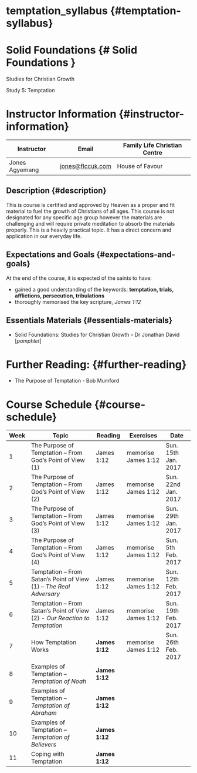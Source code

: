 # temptation_syllabus {#temptation-syllabus}

# Solid Foundations {# Solid Foundations }

Studies for Christian Growth

Study 5: Temptation

# Instructor Information {#instructor-information}

| Instructor | Email | Family Life Christian Centre |
| -| - | - |
| Jones Agyemang | jones@flccuk.com | House of Favour |

## Description {#description}

This is course is certified and approved by Heaven as a proper and fit material to fuel the growth of Christians of all ages. This course is not designated for any specific age group however the materials are challenging and will require private meditation to absorb the materials properly. This is a heavily practical topic. It has a direct concern and application in our everyday life.

## Expectations and Goals {#expectations-and-goals}
At the end of the course, it is expected of the saints to have:

*   gained a good understanding of the keywords: **temptation, trials, afflictions, persecution, tribulations**
*   thoroughly memorised the key scripture, _James 1:12_

## Essentials Materials {#essentials-materials}

- Solid Foundations: Studies for Christian Growth – Dr Jonathan David [_pamphlet_]

# Further Reading: {#further-reading}
- The Purpose of Temptation - Bob Mumford

# Course Schedule {#course-schedule}

| Week | Topic | Reading | Exercises | Date |
| ---  | ---   | ---     | ---       | - |
| 1 | The Purpose of Temptation – From God’s Point of View (1) | James 1:12 | memorise James 1:12| Sun. 15th Jan. 2017 |
| 2 | The Purpose of Temptation – From God’s Point of View (2) | James 1:12 | memorise James 1:12| Sun. 22nd Jan. 2017 |
| 3 | The Purpose of Temptation – From God’s Point of View (3) | James 1:12 | memorise James 1:12| Sun. 29th Jan. 2017 |
| 4 | The Purpose of Temptation – From God’s Point of View (4) | James 1:12 | memorise James 1:12| Sun.  5th Feb. 2017 |
| 5 | Temptation – From Satan’s Point of View (1) – _The Real Adversary_ | James 1:12 | memorise James 1:12| Sun. 12th Feb. 2017 |
| 6 | Temptation – From Satan’s Point of View (2) - _Our Reaction to Temptation_ | James 1:12 | memorise James 1:12| Sun. 19th Feb. 2017 |
| 7 | How Temptation Works | **James 1:12** | memorise James 1:12 | Sun. 26th Feb. 2017 |
| 8 | Examples of Temptation – _Temptation of Noah_ | **James 1:12** |  |
| 9 | Examples of Temptation – _Temptation of Abraham_ | **James 1:12** |  |
| 10 | Examples of Temptation – _Temptation of Believers_ | **James 1:12** |  |
| 11 | Coping with Temptation | **James 1:12** |  |